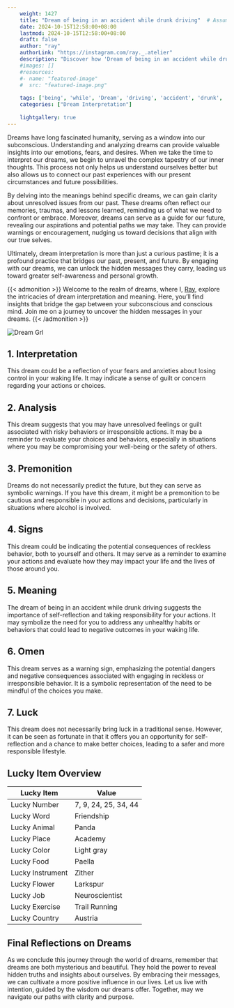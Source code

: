 ```yaml
---
    weight: 1427
    title: "Dream of being in an accident while drunk driving"  # Assuming 'title' column exists
    date: 2024-10-15T12:58:00+08:00
    lastmod: 2024-10-15T12:58:00+08:00
    draft: false
    author: "ray"
    authorLink: "https://instagram.com/ray._.atelier"
    description: "Discover how 'Dream of being in an accident while drunk driving' can interpret your future and uncover its significant meanings in your life."
    #images: []
    #resources:
    #- name: "featured-image"
    #  src: "featured-image.png"
    
    tags: ['being', 'while', 'Dream', 'driving', 'accident', 'drunk', 'an']
    categories: ["Dream Interpretation"]
    
    lightgallery: true
---
```

    
Dreams have long fascinated humanity, serving as a window into our subconscious. Understanding and analyzing dreams can provide valuable insights into our emotions, fears, and desires. When we take the time to interpret our dreams, we begin to unravel the complex tapestry of our inner thoughts. This process not only helps us understand ourselves better but also allows us to connect our past experiences with our present circumstances and future possibilities.

By delving into the meanings behind specific dreams, we can gain clarity about unresolved issues from our past. These dreams often reflect our memories, traumas, and lessons learned, reminding us of what we need to confront or embrace. Moreover, dreams can serve as a guide for our future, revealing our aspirations and potential paths we may take. They can provide warnings or encouragement, nudging us toward decisions that align with our true selves.

Ultimately, dream interpretation is more than just a curious pastime; it is a profound practice that bridges our past, present, and future. By engaging with our dreams, we can unlock the hidden messages they carry, leading us toward greater self-awareness and personal growth.

{{< admonition >}}
Welcome to the realm of dreams, where I, [Ray](https://instagram.com/ray._.atelier), explore the intricacies of dream interpretation and meaning. Here, you’ll find insights that bridge the gap between your subconscious and conscious mind. Join me on a journey to uncover the hidden messages in your dreams.
{{< /admonition >}}

![Dream Grl](https://cdn.pixabay.com/photo/2017/11/02/03/35/gothic-2910057_1280.jpg "Dream Grl")

## 1. Interpretation
 This dream could be a reflection of your fears and anxieties about losing control in your waking life. It may indicate a sense of guilt or concern regarding your actions or choices.

## 2. Analysis
 This dream suggests that you may have unresolved feelings or guilt associated with risky behaviors or irresponsible actions. It may be a reminder to evaluate your choices and behaviors, especially in situations where you may be compromising your well-being or the safety of others.

## 3. Premonition
 Dreams do not necessarily predict the future, but they can serve as symbolic warnings. If you have this dream, it might be a premonition to be cautious and responsible in your actions and decisions, particularly in situations where alcohol is involved.

## 4. Signs
 This dream could be indicating the potential consequences of reckless behavior, both to yourself and others. It may serve as a reminder to examine your actions and evaluate how they may impact your life and the lives of those around you.

## 5. Meaning
 The dream of being in an accident while drunk driving suggests the importance of self-reflection and taking responsibility for your actions. It may symbolize the need for you to address any unhealthy habits or behaviors that could lead to negative outcomes in your waking life.

## 6. Omen
 This dream serves as a warning sign, emphasizing the potential dangers and negative consequences associated with engaging in reckless or irresponsible behavior. It is a symbolic representation of the need to be mindful of the choices you make.

## 7. Luck
 This dream does not necessarily bring luck in a traditional sense. However, it can be seen as fortunate in that it offers you an opportunity for self-reflection and a chance to make better choices, leading to a safer and more responsible lifestyle.

## Lucky Item Overview
| Lucky Item          | Value              |
|---------------|--------------------|
| Lucky Number        | 7, 9, 24, 25, 34, 44  |
| Lucky Word          | Friendship |
| Lucky Animal        | Panda |
| Lucky Place         | Academy     |
| Lucky Color         | Light gray     |
| Lucky Food          | Paella      |
| Lucky Instrument    | Zither |
| Lucky Flower        | Larkspur    |
| Lucky Job           | Neuroscientist       |
| Lucky Exercise      | Trail Running  |
| Lucky Country       | Austria    |


##  Final Reflections on Dreams

As we conclude this journey through the world of dreams, remember that dreams are both mysterious and beautiful. They hold the power to reveal hidden truths and insights about ourselves. By embracing their messages, we can cultivate a more positive influence in our lives. Let us live with intention, guided by the wisdom our dreams offer. Together, may we navigate our paths with clarity and purpose.
